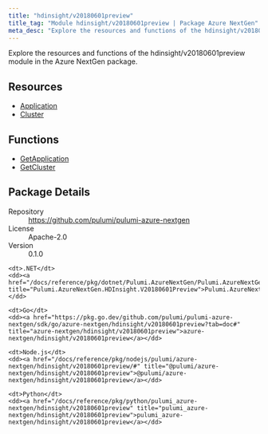 ```yaml
---
title: "hdinsight/v20180601preview"
title_tag: "Module hdinsight/v20180601preview | Package Azure NextGen"
meta_desc: "Explore the resources and functions of the hdinsight/v20180601preview module in the Azure NextGen package."
---
```


<!-- WARNING: this file was generated by Pulumi Docs Generator. -->
<!-- Do not edit by hand unless you're certain you know what you are doing! -->

Explore the resources and functions of the hdinsight/v20180601preview module in the Azure NextGen package.

<h2 id="resources">Resources</h2>
<ul class="api">
    <li><a href="application" title="Application"><span class="symbol resource"></span>Application</a></li>
    <li><a href="cluster" title="Cluster"><span class="symbol resource"></span>Cluster</a></li>
</ul>

<h2 id="functions">Functions</h2>
<ul class="api">
    <li><a href="getapplication" title="GetApplication"><span class="symbol function"></span>GetApplication</a></li>
    <li><a href="getcluster" title="GetCluster"><span class="symbol function"></span>GetCluster</a></li>
</ul>

<h2 id="package-details">Package Details</h2>
<dl class="package-details">
	<dt>Repository</dt>
	<dd><a href="https://github.com/pulumi/pulumi-azure-nextgen">https://github.com/pulumi/pulumi-azure-nextgen</a></dd>
	<dt>License</dt>
	<dd>Apache-2.0</dd>
	<dt>Version</dt>
	<dd>0.1.0</dd>
</dl>



<dl class="tabular">

    <dt>.NET</dt>
    <dd><a href="/docs/reference/pkg/dotnet/Pulumi.AzureNextGen/Pulumi.AzureNextGen.HDInsight.V20180601Preview.html" title="Pulumi.AzureNextGen.HDInsight.V20180601Preview">Pulumi.AzureNextGen.HDInsight.V20180601Preview</a></dd>

    <dt>Go</dt>
    <dd><a href="https://pkg.go.dev/github.com/pulumi/pulumi-azure-nextgen/sdk/go/azure-nextgen/hdinsight/v20180601preview?tab=doc#" title="azure-nextgen/hdinsight/v20180601preview">azure-nextgen/hdinsight/v20180601preview</a></dd>

    <dt>Node.js</dt>
    <dd><a href="/docs/reference/pkg/nodejs/pulumi/azure-nextgen/hdinsight/v20180601preview/#" title="@pulumi/azure-nextgen/hdinsight/v20180601preview">@pulumi/azure-nextgen/hdinsight/v20180601preview</a></dd>

    <dt>Python</dt>
    <dd><a href="/docs/reference/pkg/python/pulumi_azure-nextgen/hdinsight/v20180601preview" title="pulumi_azure-nextgen/hdinsight/v20180601preview">pulumi_azure-nextgen/hdinsight/v20180601preview</a></dd>

</dl>

